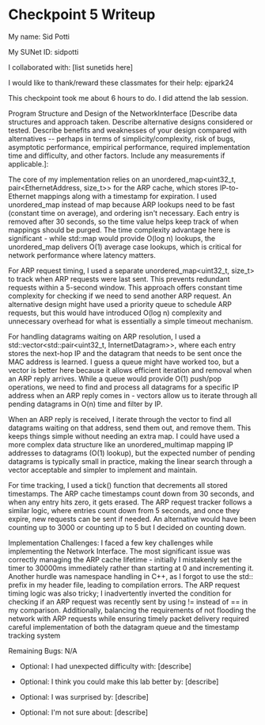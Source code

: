 Checkpoint 5 Writeup
====================

My name: Sid Potti

My SUNet ID: sidpotti

I collaborated with: [list sunetids here]

I would like to thank/reward these classmates for their help: ejpark24

This checkpoint took me about 6 hours to do. I did attend the lab session.

Program Structure and Design of the NetworkInterface [Describe data
structures and approach taken. Describe alternative designs considered
or tested.  Describe benefits and weaknesses of your design compared
with alternatives -- perhaps in terms of simplicity/complexity, risk
of bugs, asymptotic performance, empirical performance, required
implementation time and difficulty, and other factors. Include any
measurements if applicable.]:

The core of my implementation relies on an unordered_map<uint32_t, pair<EthernetAddress, size_t>> for the ARP cache, which stores IP-to-Ethernet mappings along with a timestamp for expiration. I used unordered_map instead of map because ARP lookups need to be fast (constant time on average), and ordering isn't necessary. Each entry is removed after 30 seconds, so the time value helps keep track of when mappings should be purged. The time complexity advantage here is significant - while std::map would provide O(log n) lookups, the unordered_map delivers O(1) average case lookups, which is critical for network performance where latency matters.


For ARP request timing, I used a separate unordered_map<uint32_t, size_t> to track when ARP requests were last sent. This prevents redundant requests within a 5-second window. This approach offers constant time complexity for checking if we need to send another ARP request. An alternative design might have used a priority queue to schedule ARP requests, but this would have introduced O(log n) complexity and unnecessary overhead for what is essentially a simple timeout mechanism.


For handling datagrams waiting on ARP resolution, I used a std::vector<std::pair<uint32_t, InternetDatagram>>, where each entry stores the next-hop IP and the datagram that needs to be sent once the MAC address is learned. I guess a queue might have worked too, but a vector is better here because it allows efficient iteration and removal when an ARP reply arrives. While a queue would provide O(1) push/pop operations, we need to find and process all datagrams for a specific IP address when an ARP reply comes in - vectors allow us to iterate through all pending datagrams in O(n) time and filter by IP.


When an ARP reply is received, I iterate through the vector to find all datagrams waiting on that address, send them out, and remove them. This keeps things simple without needing an extra map. I could have used a more complex data structure like an unordered_multimap mapping IP addresses to datagrams (O(1) lookup), but the expected number of pending datagrams is typically small in practice, making the linear search through a vector acceptable and simpler to implement and maintain.

For time tracking, I used a tick() function that decrements all stored timestamps. The ARP cache timestamps count down from 30 seconds, and when any entry hits zero, it gets erased. The ARP request tracker follows a similar logic, where entries count down from 5 seconds, and once they expire, new requests can be sent if needed. An alternative would have been counting up to 3000 or counting up to 5 but I decided on counting down. 


Implementation Challenges:
I faced a few key challenges while implementing the Network Interface. The most significant issue was correctly managing the ARP cache lifetime - initially I mistakenly set the timer to 30000ms immediately rather than starting at 0 and incrementing it. Another hurdle was namespace handling in C++, as I forgot to use the std:: prefix in my header file, leading to compilation errors. The ARP request timing logic was also tricky; I inadvertently inverted the condition for checking if an ARP request was recently sent by using != instead of == in my comparison. Additionally, balancing the requirements of not flooding the network with ARP requests while ensuring timely packet delivery required careful implementation of both the datagram queue and the timestamp tracking system

Remaining Bugs:
N/A

- Optional: I had unexpected difficulty with: [describe]

- Optional: I think you could make this lab better by: [describe]

- Optional: I was surprised by: [describe]

- Optional: I'm not sure about: [describe]
